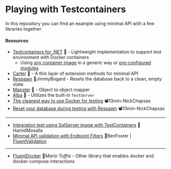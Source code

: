 # Playing with Testcontainers
In this repository you can find an example using minimal API with a few libraries together.

#### Resources

- [Testcontainers for .NET](https://dotnet.testcontainers.org/) 📓 - Lightweight implementation to support test environment with Docker containers
  - Using [any container image](https://dotnet.testcontainers.org/api/create_docker_container) in a generic way or [pre-configured modules](https://dotnet.testcontainers.org/modules)
- [Carter](https://github.com/CarterCommunity/Carter) 👤 - A thin layer of extension methods for minimal API
- [Respawn](https://github.com/jbogard/Respawn) 👤JimmyBogard - Resets the database back to a clean, empty state
- [Mapster](https://github.com/MapsterMapper/Mapster) 👤 - Object to object mapper
- [Alba](https://jasperfx.github.io/alba) 📓 - Utilizes the built-in `TestServer`
- [The cleanest way to use Docker for testing](https://youtu.be/8IRNC7qZBmk) 📽️13min-NickChapsas
- [Reset your database during testing with Respawn](https://youtu.be/E4TeWBFzcCw) 📽️13min-NickChapsas
---
- [Integration test using SqlServer image with TestContainers](https://hamidmosalla.com/2022/09/10/integration-test-in-asp-net-core-6-using-sqlserver-image-and-testcontainers) 📓HamidMosalla
- [Minimal API validation with Endpoint Filters](https://benfoster.io/blog/minimal-api-validation-endpoint-filters) 📓BenFoster | [FluentValidation](https://docs.fluentvalidation.net)
---

- [FluentDocker](https://github.com/mariotoffia/FluentDocker) 👤*Mario Toffia* - Other library that enables docker and docker-compose interactions
